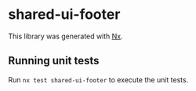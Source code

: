 # shared-ui-footer

This library was generated with [Nx](https://nx.dev).

## Running unit tests

Run `nx test shared-ui-footer` to execute the unit tests.
